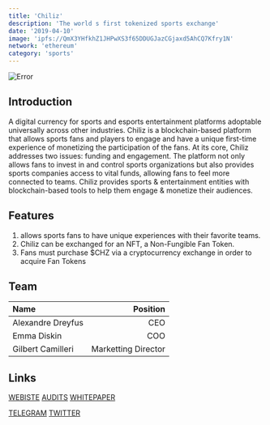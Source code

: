 ```yaml
---
title: 'Chiliz'
description: 'The world s first tokenized sports exchange'
date: '2019-04-10'
image: 'ipfs://QmX3YHfkhZ1JHPwXS3f65DDUGJazCGjaxd5AhCQ7Kfry1N'
network: 'ethereum'
category: 'sports'
---
```


![Error](ipfs://QmPXFYF6WFBMWNVhThZJH4ig1aMmoLXJSCcnu6vqb1X1GL)

## Introduction
A digital currency for sports and esports entertainment platforms adoptable universally across other industries. Chiliz is a blockchain-based platform that allows sports fans and players to engage and have a unique first-time experience of monetizing the participation of the fans. At its core, Chiliz addresses two issues: funding and engagement. The platform not only allows fans to invest in and control sports organizations but also provides sports companies access to vital funds, allowing fans to feel more connected to teams.  Chiliz provides sports & entertainment entities with blockchain-based tools to help them engage & monetize their audiences.



## Features 
1. allows sports fans to have unique experiences with their favorite teams.
2.  Chiliz can be exchanged for an NFT, a Non-Fungible Fan Token.
3.  Fans must purchase $CHZ via a cryptocurrency exchange in order to acquire Fan Tokens

## Team

| Name  |  Position |
|:---|---:|
|Alexandre Dreyfus | CEO |
|Emma Diskin| COO |
|Gilbert Camilleri | Marketting Director|


## Links

[WEBISTE](https://www.chiliz.com)
[AUDITS](https://www.certik.com/projects/chiliz)
[WHITEPAPER](https://whitepaper.io/document/522/chiliz-whitepaper)

[TELEGRAM](https://t.me/chiliz_io)
[TWITTER](https://twitter.com/chiliz)